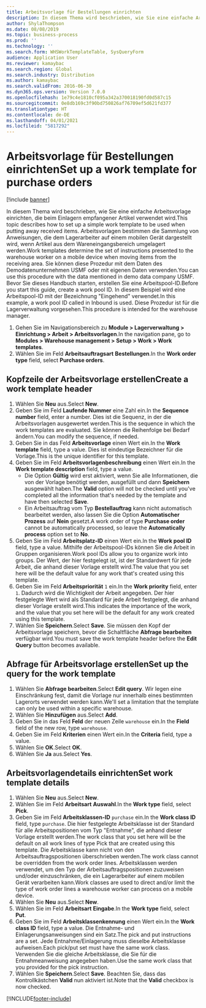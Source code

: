 ```yaml
---
title: Arbeitsvorlage für Bestellungen einrichten
description: In diesem Thema wird beschrieben, wie Sie eine einfache Arbeitsvorlage einrichten, die beim Einlagern empfangener Artikel verwendet wird.
author: ShylaThompson
ms.date: 08/08/2019
ms.topic: business-process
ms.prod: ''
ms.technology: ''
ms.search.form: WHSWorkTemplateTable, SysQueryForm
audience: Application User
ms.reviewer: kamaybac
ms.search.region: Global
ms.search.industry: Distribution
ms.author: kamaybac
ms.search.validFrom: 2016-06-30
ms.dyn365.ops.version: Version 7.0.0
ms.openlocfilehash: 1e79c4e1810cf095a342a370018190fd0d587c15
ms.sourcegitcommit: 0e8db169c3f90bd750826af76709ef5d621fd377
ms.translationtype: HT
ms.contentlocale: de-DE
ms.lasthandoff: 04/01/2021
ms.locfileid: "5817292"
---
```

# <a name="set-up-a-work-template-for-purchase-orders"></a><span data-ttu-id="3750b-103">Arbeitsvorlage für Bestellungen einrichten</span><span class="sxs-lookup"><span data-stu-id="3750b-103">Set up a work template for purchase orders</span></span>

[!include [banner](../../includes/banner.md)]

<span data-ttu-id="3750b-104">In diesem Thema wird beschrieben, wie Sie eine einfache Arbeitsvorlage einrichten, die beim Einlagern empfangener Artikel verwendet wird.</span><span class="sxs-lookup"><span data-stu-id="3750b-104">This topic describes how to set up a simple work template to be used when putting away received items.</span></span> <span data-ttu-id="3750b-105">Arbeitsvorlagen bestimmen die Sammlung von Anweisungen, die dem Lagerarbeiter auf einem mobilen Gerät dargestellt wird, wenn Artikel aus dem Wareneingangsbereich umgelagert werden.</span><span class="sxs-lookup"><span data-stu-id="3750b-105">Work templates determine the set of instructions presented to the warehouse worker on a mobile device when moving items from the receiving area.</span></span> <span data-ttu-id="3750b-106">Sie können diese Prozedur mit dem Daten des Demodatenunternehmen USMF oder mit eigenen Daten verwenden.</span><span class="sxs-lookup"><span data-stu-id="3750b-106">You can use this procedure with the data mentioned in demo data company USMF.</span></span> <span data-ttu-id="3750b-107">Bevor Sie dieses Handbuch starten, erstellen Sie eine Arbeitspool-ID.</span><span class="sxs-lookup"><span data-stu-id="3750b-107">Before you start this guide, create a work pool ID.</span></span> <span data-ttu-id="3750b-108">In diesem Beispiel wird eine Arbeitspool-ID mit der Bezeichnung "Eingehend" verwendet.</span><span class="sxs-lookup"><span data-stu-id="3750b-108">In this example, a work pool ID called in Inbound is used.</span></span> <span data-ttu-id="3750b-109">Diese Prozedur ist für die Lagerverwaltung vorgesehen.</span><span class="sxs-lookup"><span data-stu-id="3750b-109">This procedure is intended for the warehouse manager.</span></span>

1. <span data-ttu-id="3750b-110">Gehen Sie im Navigationsbereich zu **Module > Lagerverwaltung > Einrichtung > Arbeit > Arbeitsvorlagen**.</span><span class="sxs-lookup"><span data-stu-id="3750b-110">In the navigation pane, go to **Modules > Warehouse management > Setup > Work > Work templates**.</span></span>
2. <span data-ttu-id="3750b-111">Wählen Sie im Feld **Arbeitsauftragsart** **Bestellungen**.</span><span class="sxs-lookup"><span data-stu-id="3750b-111">In the **Work order type** field, select **Purchase orders**.</span></span>

## <a name="create-a-work-template-header"></a><span data-ttu-id="3750b-112">Kopfzeile der Arbeitsvorlage erstellen</span><span class="sxs-lookup"><span data-stu-id="3750b-112">Create a work template header</span></span>
1. <span data-ttu-id="3750b-113">Wählen Sie **Neu** aus.</span><span class="sxs-lookup"><span data-stu-id="3750b-113">Select **New**.</span></span>
2. <span data-ttu-id="3750b-114">Geben Sie im Feld **Laufende Nummer** eine Zahl ein.</span><span class="sxs-lookup"><span data-stu-id="3750b-114">In the **Sequence number** field, enter a number.</span></span> <span data-ttu-id="3750b-115">Dies ist die Sequenz, in der die Arbeitsvorlagen ausgewertet werden.</span><span class="sxs-lookup"><span data-stu-id="3750b-115">This is the sequence in which the work templates are evaluated.</span></span> <span data-ttu-id="3750b-116">Sie können die Reihenfolge bei Bedarf ändern.</span><span class="sxs-lookup"><span data-stu-id="3750b-116">You can modify the sequence, if needed.</span></span>  
3. <span data-ttu-id="3750b-117">Geben Sie in das Feld **Arbeitsvorlage** einen Wert ein.</span><span class="sxs-lookup"><span data-stu-id="3750b-117">In the **Work template** field, type a value.</span></span> <span data-ttu-id="3750b-118">Dies ist eindeutige Bezeichner für die Vorlage.</span><span class="sxs-lookup"><span data-stu-id="3750b-118">This is the unique identifier for this template.</span></span>  
4. <span data-ttu-id="3750b-119">Geben Sie im Feld **Arbeitsvorlagenbeschreibung** einen Wert ein.</span><span class="sxs-lookup"><span data-stu-id="3750b-119">In the **Work template description** field, type a value.</span></span>
    - <span data-ttu-id="3750b-120">Die Option **Gültig** wird erst aktiviert, wenn Sie alle Informationen, die von der Vorlage benötigt werden, ausgefüllt und dann **Speichern** ausgewählt haben.</span><span class="sxs-lookup"><span data-stu-id="3750b-120">The **Valid** option will not be checked until you've completed all the information that's needed by the template and have then selected **Save**.</span></span>  
    - <span data-ttu-id="3750b-121">Ein Arbeitsauftrag vom Typ **Bestellauftrag** kann nicht automatisch bearbeitet werden, also lassen Sie die Option **Automatischer Prozess** auf **Nein** gesetzt.</span><span class="sxs-lookup"><span data-stu-id="3750b-121">A work order of type **Purchase order** cannot be automatically processed, so leave the **Automatically process** option set to **No**.</span></span>  
5. <span data-ttu-id="3750b-122">Geben Sie im Feld **Arbeitsplatz-ID** einen Wert ein.</span><span class="sxs-lookup"><span data-stu-id="3750b-122">In the **Work pool ID** field, type a value.</span></span> <span data-ttu-id="3750b-123">Mithilfe der Arbeitspool-IDs können Sie die Arbeit in Gruppen organisieren.</span><span class="sxs-lookup"><span data-stu-id="3750b-123">Work pool IDs allow you to organize work into groups.</span></span> <span data-ttu-id="3750b-124">Der Wert, der hier festgelegt ist, ist der Standardwert für jede Arbeit, die anhand dieser Vorlage erstellt wird.</span><span class="sxs-lookup"><span data-stu-id="3750b-124">The value that you set here will be the default value for any work that's created using this template.</span></span>  
6. <span data-ttu-id="3750b-125">Geben Sie im Feld **Arbeitspriorität** `1` ein.</span><span class="sxs-lookup"><span data-stu-id="3750b-125">In the **Work priority** field, enter `1`.</span></span> <span data-ttu-id="3750b-126">Dadurch wird die Wichtigkeit der Arbeit angegeben. Der hier festgelegte Wert wird als Standard für jede Arbeit festgelegt, die anhand dieser Vorlage erstellt wird.</span><span class="sxs-lookup"><span data-stu-id="3750b-126">This indicates the importance of the work, and the value that you set here will be the default for any work created using this template.</span></span>  
7. <span data-ttu-id="3750b-127">Wählen Sie **Speichern**.</span><span class="sxs-lookup"><span data-stu-id="3750b-127">Select **Save**.</span></span> <span data-ttu-id="3750b-128">Sie müssen den Kopf der Arbeitsvorlage speichern, bevor die Schaltfläche **Abfrage bearbeiten** verfügbar wird.</span><span class="sxs-lookup"><span data-stu-id="3750b-128">You must save the work template header before the **Edit Query** button becomes available.</span></span>  

## <a name="set-up-the-query-for-the-work-template"></a><span data-ttu-id="3750b-129">Abfrage für Arbeitsvorlage erstellen</span><span class="sxs-lookup"><span data-stu-id="3750b-129">Set up the query for the work template</span></span>
1. <span data-ttu-id="3750b-130">Wählen Sie **Abfrage bearbeiten**.</span><span class="sxs-lookup"><span data-stu-id="3750b-130">Select **Edit query**.</span></span> <span data-ttu-id="3750b-131">Wir legen eine Einschränkung fest, damit die Vorlage nur innerhalb eines bestimmten Lagerorts verwendet werden kann.</span><span class="sxs-lookup"><span data-stu-id="3750b-131">We'll set a limitation that the template can only be used within a specific warehouse.</span></span>  
2. <span data-ttu-id="3750b-132">Wählen Sie **Hinzufügen** aus.</span><span class="sxs-lookup"><span data-stu-id="3750b-132">Select **Add**.</span></span>
3. <span data-ttu-id="3750b-133">Geben Sie in das Feld **Feld** der neuen Zeile `warehouse` ein.</span><span class="sxs-lookup"><span data-stu-id="3750b-133">In the **Field** field of the new row, type `warehouse`.</span></span>
4. <span data-ttu-id="3750b-134">Geben Sie im Feld **Kriterien** einen Wert ein.</span><span class="sxs-lookup"><span data-stu-id="3750b-134">In the **Criteria** field, type a value.</span></span>
5. <span data-ttu-id="3750b-135">Wählen Sie **OK**.</span><span class="sxs-lookup"><span data-stu-id="3750b-135">Select **OK**.</span></span>
6. <span data-ttu-id="3750b-136">Wählen Sie **Ja** aus.</span><span class="sxs-lookup"><span data-stu-id="3750b-136">Select **Yes**.</span></span>

## <a name="set-work-template-details"></a><span data-ttu-id="3750b-137">Arbeitsvorlagendetails einrichten</span><span class="sxs-lookup"><span data-stu-id="3750b-137">Set work template details</span></span>
1. <span data-ttu-id="3750b-138">Wählen Sie **Neu** aus.</span><span class="sxs-lookup"><span data-stu-id="3750b-138">Select **New**.</span></span>
2. <span data-ttu-id="3750b-139">Wählen Sie im Feld **Arbeitsart** **Auswahl**.</span><span class="sxs-lookup"><span data-stu-id="3750b-139">In the **Work type** field, select **Pick**.</span></span>
3. <span data-ttu-id="3750b-140">Geben Sie im Feld **Arbeitsklassen-ID** `purchase` ein.</span><span class="sxs-lookup"><span data-stu-id="3750b-140">In the **Work class ID** field, type `purchase`.</span></span> <span data-ttu-id="3750b-141">Die hier festgelegte Arbeitsklasse ist der Standard für alle Arbeitspositionen vom Typ "Entnahme", die anhand dieser Vorlage erstellt werden.</span><span class="sxs-lookup"><span data-stu-id="3750b-141">The work class that you set here will be the default on all work lines of type Pick that are created using this template.</span></span> <span data-ttu-id="3750b-142">Die Arbeitsklasse kann nicht von den Arbeitsauftragspositionen überschrieben werden.</span><span class="sxs-lookup"><span data-stu-id="3750b-142">The work class cannot be overridden from the work order lines.</span></span> <span data-ttu-id="3750b-143">Arbeitsklassen werden verwendet, um den Typ der Arbeitsauftragspositionen zuzuweisen und/oder einzuschränken, die ein Lagerarbeiter auf einem mobilen Gerät verarbeiten kann.</span><span class="sxs-lookup"><span data-stu-id="3750b-143">Work classes are used to direct and/or limit the type of work order lines a warehouse worker can process on a mobile device.</span></span>  
4. <span data-ttu-id="3750b-144">Wählen Sie **Neu** aus.</span><span class="sxs-lookup"><span data-stu-id="3750b-144">Select **New**.</span></span>
5. <span data-ttu-id="3750b-145">Wählen Sie im Feld **Arbeitsart** **Eingabe**.</span><span class="sxs-lookup"><span data-stu-id="3750b-145">In the **Work type** field, select **Put**.</span></span>
6. <span data-ttu-id="3750b-146">Geben Sie im Feld **Arbeitsklassenkennung** einen Wert ein.</span><span class="sxs-lookup"><span data-stu-id="3750b-146">In the **Work class ID** field, type a value.</span></span> <span data-ttu-id="3750b-147">Die Entnahme- und Einlagerungsanweisungen sind ein Satz.</span><span class="sxs-lookup"><span data-stu-id="3750b-147">The pick and put instructions are a set.</span></span> <span data-ttu-id="3750b-148">Jede Entnahme/Einlagerung muss dieselbe Arbeitsklasse aufweisen.</span><span class="sxs-lookup"><span data-stu-id="3750b-148">Each pick/put set must have the same work class.</span></span> <span data-ttu-id="3750b-149">Verwenden Sie die gleiche Arbeitsklasse, die Sie für die Entnahmeanweisung angegeben haben.</span><span class="sxs-lookup"><span data-stu-id="3750b-149">Use the same work class that you provided for the pick instruction.</span></span>  
7. <span data-ttu-id="3750b-150">Wählen Sie **Speichern**.</span><span class="sxs-lookup"><span data-stu-id="3750b-150">Select **Save**.</span></span> <span data-ttu-id="3750b-151">Beachten Sie, dass das Kontrollkästchen **Valid** nun aktiviert ist.</span><span class="sxs-lookup"><span data-stu-id="3750b-151">Note that the **Valid** checkbox is now checked.</span></span>  



[!INCLUDE[footer-include](../../../includes/footer-banner.md)]